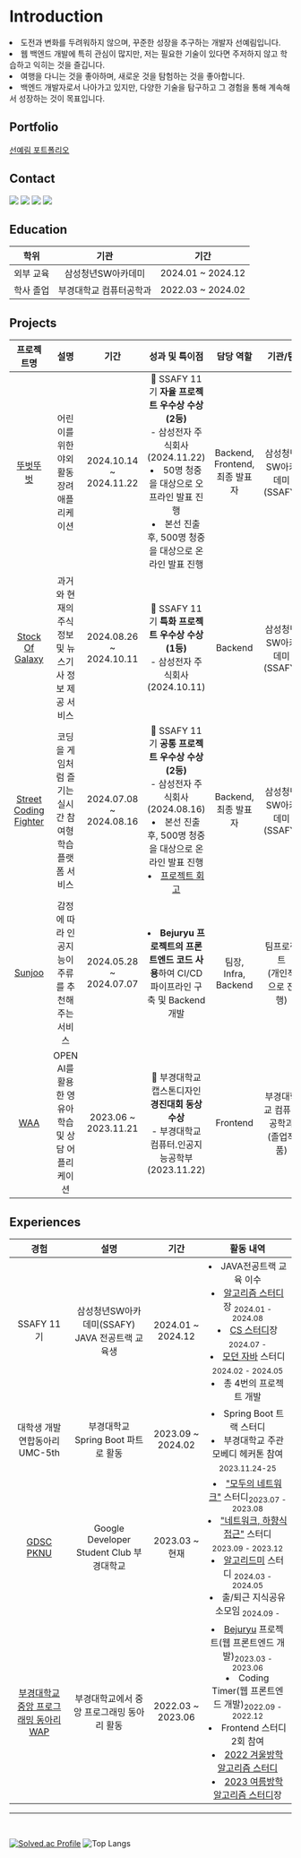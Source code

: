 <div>

<h1> Introduction </h1>
<li>도전과 변화를 두려워하지 않으며, 꾸준한 성장을 추구하는 개발자 선예림입니다.</li>

<li>웹 백엔드 개발에 특히 관심이 많지만, 저는 필요한 기술이 있다면 주저하지 않고 학습하고 익히는 것을 즐깁니다.</li>

<li>여행을 다니는 것을 좋아하며, 새로운 것을 탐험하는 것을 좋아합니다.</li>

<li>백엔드 개발자로서 나아가고 있지만, 다양한 기술을 탐구하고 그 경험을 통해 계속해서 성장하는 것이 목표입니다.</li>

<h2>Portfolio</h2>

[선예림 포트폴리오](https://right-airbus-41b.notion.site/11eb7f99114580cf9210c0d3d7ac62a9?pvs=4)

<h2>Contact</h2>
<a href="https://sunyerim.tistory.com/"><img src="https://img.shields.io/badge/tistory-FF5722?style=flat-square&logo=tistory&logoColor=white"/></a>
<a href="https://velog.io/@yaelim6"><img src="https://img.shields.io/badge/Velog-3DDC84?style=flat-square&logo=Blogger&logoColor=white"/></a>
<a href="mailto:syl1602@naver.com"><img src="https://img.shields.io/badge/Email-D0A9F5?style=flat-square&logo=Naver&logoColor=white&link=mailto:syl1602@naver.com"/></a>
<a href="https://www.instagram.com/yerimeee._"><img src="https://img.shields.io/badge/Instagram-E4405F?style=flat-square&logo=Instagram&logoColor=white"/></a>
<!--[![Anurag's GitHub stats](https://github-readme-stats.vercel.app/api?username=SunYerim&hide_title=true&show_icons=true&include_all_commits=true&disable_animations=true&theme=vue)](https://github.com/anuraghazra/github-readme-stats) [![Solved.ac Profile](http://mazassumnida.wtf/api/v2/generate_badge?boj=yaelim6)](https://solved.ac/yaelim6/) -->


## Education

| **학위** | **기관** | **기간** |
|:----------:|:----------:|:----------:|
| 외부 교육 | 삼성청년SW아카데미 | 2024.01 ~ 2024.12 |
| 학사 졸업 | 부경대학교 컴퓨터공학과 | 2022.03 ~ 2024.02 |


<h2>Projects</h2>

| **프로젝트명** | **설명** | **기간** | **성과 및 특이점** | **담당 역할** | **기관/팀** |
|:--------------:|:--------:|:--------:|:-----------------:|:-------------:|:-----------:|
| [뚜벗뚜벗](https://github.com/SunYerim/TtubeotTtubeot) | 어린이를 위한 야외활동 장려 애플리케이션| 2024.10.14 ~ 2024.11.22 | 🏅 SSAFY 11기 **자율 프로젝트 우수상 수상(2등)** <br>- 삼성전자 주식회사 (2024.11.22) <li>50명 청중을 대상으로 오프라인 발표 진행</li> <li>본선 진출 후, 500명 청중을 대상으로 온라인 발표 진행</li> |Backend, <br>Frontend, <br> 최종 발표자| 삼성청년SW아카데미(SSAFY) |
| [Stock Of Galaxy](https://github.com/SunYerim/StockOfGalaxy) | 과거와 현재의 주식 정보 및 뉴스기사 정보 제공 서비스 | 2024.08.26 ~ 2024.10.11 | 🏅 SSAFY 11기 **특화 프로젝트 우수상 수상(1등)** <br>- 삼성전자 주식회사 (2024.10.11) |Backend| 삼성청년SW아카데미(SSAFY) |
| [Street Coding Fighter](https://github.com/SunYerim/Street-Coding-Fighter) | 코딩을 게임처럼 즐기는 실시간 참여형 학습 플랫폼 서비스 | 2024.07.08 ~ 2024.08.16 | 🏅 SSAFY 11기 **공통 프로젝트 우수상 수상(2등)** <br>- 삼성전자 주식회사 (2024.08.16) <li>본선 진출 후, 500명 청중을 대상으로 온라인 발표 진행</li><li>[프로젝트 회고](https://sunyerim.tistory.com/5)</li>|Backend, <br> 최종 발표자| 삼성청년SW아카데미(SSAFY) |
| [Sunjoo](https://github.com/SunjooAI) | 감정에 따라 인공지능이 주류를 추천해주는 서비스 | 2024.05.28 ~ 2024.07.07 | <li> **Bejuryu 프로젝트의 프론트엔드 코드 사용**하여 CI/CD파이프라인 구축 및 Backend 개발</li> | 팀장, Infra, Backend | 팀프로젝트<br>(개인적으로 진행) |
| [WAA](https://github.com/chaesc1/WAAWAAWAA) | OPEN AI를 활용한 영유아 학습 및 상담 어플리케이션 | 2023.06 ~ 2023.11.21 | 🏅 부경대학교 캡스톤디자인 **경진대회 동상 수상** <br>- 부경대학교 컴퓨터.인공지능공학부 (2023.11.22) | Frontend | 부경대학교 컴퓨터공학과<br>(졸업작품) |




<h2>Experiences</h2>

| **경험** | **설명** | **기간** | **활동 내역** |
|:--------:|:--------:|:--------:|:-------------:|
| SSAFY 11기 | 삼성청년SW아카데미(SSAFY) JAVA 전공트랙 교육생 | 2024.01 ~ 2024.12 | <li>JAVA전공트랙 교육 이수 </li> <li>[알고리즘 스터디](https://github.com/SunYerim/ssafyAlgorithmStudy)장 <sub>2024.01 - 2024.08</sub></li><li>[CS 스터디](https://github.com/SunYerim/CSStudy)장<sub>2024.07 -</sub></li><li>[모던 자바](https://right-airbus-41b.notion.site/e92a3ff760ab421385f7733e4f109221?pvs=4) 스터디<sub>2024.02 - 2024.05</sub></li> <li>총 4번의 프로젝트 개발</li> |
| 대학생 개발 연합동아리 UMC-5th | 부경대학교 Spring Boot 파트로 활동 | 2023.09 ~ 2024.02 | <li>Spring Boot 트랙 스터디</li><li>부경대학교 주관 모베디 헤커톤 참여<sub>2023.11.24-25</sub></li> |
| [GDSC PKNU](https://github.com/GDSC-PKNU-Official) | Google Developer Student Club 부경대학교 | 2023.03 ~ 현재 | <li>["모두의 네트워크"](https://right-airbus-41b.notion.site/GDSC-b9245289e5444d8293f4c73638daa5dd?pvs=4) 스터디<sub>2023.07 - 2023.08</sub></li><li>["네트워크, 하향식 접근"](https://right-airbus-41b.notion.site/GDSC-045ecce6f37f4477b9a47be18d691b58?pvs=4) 스터디 <sub>2023.09 - 2023.12</sub></li><li>[알고리드미](https://github.com/AlgoLeadMe) 스터디 <sub>2024.03 - 2024.05</sub></li><li>출/퇴근 지식공유 소모임<sub> 2024.09 -</sub></li>|
| [부경대학교 중앙 프로그래밍 동아리 WAP](https://github.com/pknu-wap) | 부경대학교에서 중앙 프로그래밍 동아리 활동 | 2022.03 ~ 2023.06 | <li>[Bejuryu](https://github.com/pknu-wap/2023_1_WAT_BeJuRyu) 프로젝트(웹 프론트엔드 개발)<sub>2023.03 - 2023.06</sub></li><li>Coding Timer(웹 프론트엔드 개발)<sub>2022.09 - 2022.12</sub></li><li>Frontend 스터디 2회 참여</li><li>[2022 겨울방학 알고리즘 스터디](https://discovered-trust-803.notion.site/Python-Algorithm-Study-445a65e9efb943dfbf1d33e365c08b22?pvs=4)</li><li>[2023 여름방학 알고리즘 스터디](https://fearless-fireplant-6fc.notion.site/Algorithm-Study-4e63c013edea494e9a2d72929f6a1f78?pvs=4)장</li> |


</div>

--- 
<br>

[![Solved.ac Profile](http://mazassumnida.wtf/api/v2/generate_badge?boj=yaelim6)](https://solved.ac/yaelim6/)
![Top Langs](https://github-readme-stats.vercel.app/api/top-langs/?username=SunYerim&layout=compact&theme=tokyonight)

<!---
SunYerim/SunYerim is a ✨ special ✨ repository because its `README.md` (this file) appears on your GitHub profile.
You can click the Preview link to take a look at your changes.
--->
